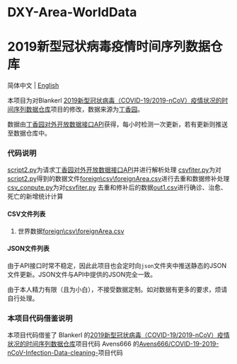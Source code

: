 # DXY-Area-WorldData
# 2019新型冠状病毒疫情时间序列数据仓库

简体中文 | [English](README.en.md)

本项目为对Blankerl [2019新型冠状病毒（COVID-19/2019-nCoV）疫情状况的时间序列数据仓库](https://github.com/BlankerL/DXY-COVID-19-Data)项目的修改，数据来源为[丁香园](https://3g.dxy.cn/newh5/view/pneumonia)。

数据由[丁香园对外开放数据接口API](https://lab.isaaclin.cn/nCoV/api/area)获得，每小时检测一次更新，若有更新则推送至数据仓库中。

### 代码说明
[script2.py](script2.py)为请求[丁香园对外开放数据接口API](https://lab.isaaclin.cn/nCoV/api/area)并进行解析处理
[csvfiter.py](csvfiter.py)为对[script2.py](script2.py)得到的数据文件[foreign\csv\foreignArea.csv](foreign\csv\foreignArea.csv)进行去重和数据修补处理
[csv_conpute.py](csv_conpute.py)为对[csvfiter.py](csvfiter.py) 去重和修补后的数据[out1.csv](out1.csv)进行确诊、治愈、死亡的新增统计计算

#### CSV文件列表
1. 世界数据[foreign\csv\foreignArea.csv](foreign\csv\foreignArea.csv)


#### JSON文件列表
由于API接口时常不稳定，因此此项目也会定时向`json`文件夹中推送静态的JSON文件更新。JSON文件与API中提供的JSON完全一致。

由于本人精力有限（且为小白），不接受数据定制。如对数据有更多的要求，烦请自行处理。

###  本项目代码借鉴说明

本项目代码借鉴了
  Blankerl 的[2019新型冠状病毒（COVID-19/2019-nCoV）疫情状况的时间序列数据仓库](https://github.com/BlankerL/DXY-COVID-19-Data)项目代码
  Avens666 的[Avens666/COVID-19-2019-nCoV-Infection-Data-cleaning-](https://github.com/Avens666/COVID-19-2019-nCoV-Infection-Data-cleaning-)项目代码

